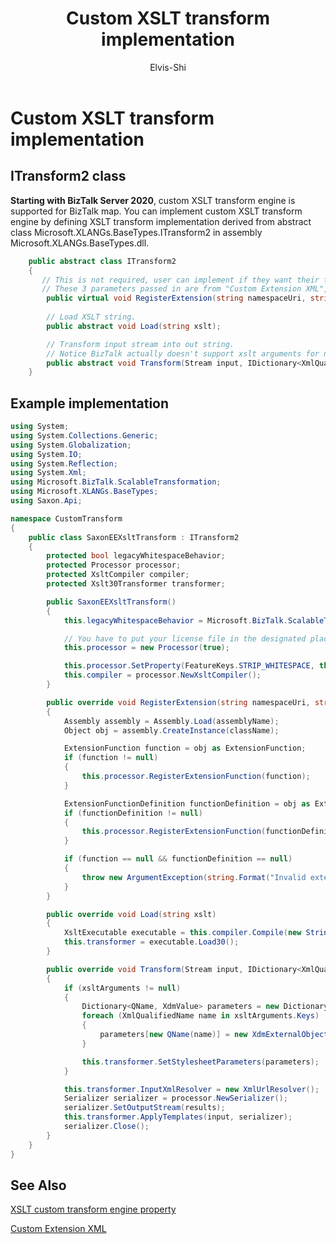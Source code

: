 ﻿---
# required metadata

title: Custom XSLT transform implementation
description: Custom XSLT transform implementation
author: Elvis-Shi
ms.author: elsh
manager: dougeby
ms.date: 01/06/2020
ms.topic: reference
ms.prod: biztalk-server
# optional metadata

#ROBOTS:

ms.reviewer: 
ms.suite:
ms.tgt_pltfrm:
ms.assetid: 
ms.custom: biztalk-2020
---

# Custom XSLT transform implementation

## ITransform2 class

**Starting with BizTalk Server 2020**, custom XSLT transform engine is supported for BizTalk map. You can implement custom XSLT transform engine by defining XSLT transform implementation derived from abstract class Microsoft.XLANGs.BaseTypes.ITransform2 in assembly Microsoft.XLANGs.BaseTypes.dll.

```C#
    public abstract class ITransform2
    {
       // This is not required, user can implement if they want their transform support custom extension.
       // These 3 parameters passed in are from "Custom Extension XML", in which user can provide namespace, assembly name, class name of the extension object, here user should create the extension behavior, like extension object creation, and registry.
        public virtual void RegisterExtension(string namespaceUri, string assemblyName, string className);
               
        // Load XSLT string.
        public abstract void Load(string xslt);

        // Transform input stream into out string.
        // Notice BizTalk actually doesn't support xslt arguments for now, it is reserved for future usage.
        public abstract void Transform(Stream input, IDictionary<XmlQualifiedName, object> xsltArguments, Stream results);
    }
```

## Example implementation

```C#
using System;
using System.Collections.Generic;
using System.Globalization;
using System.IO;
using System.Reflection;
using System.Xml;
using Microsoft.BizTalk.ScalableTransformation;
using Microsoft.XLANGs.BaseTypes;
using Saxon.Api;

namespace CustomTransform
{
    public class SaxonEEXsltTransform : ITransform2
    {
        protected bool legacyWhitespaceBehavior;
        protected Processor processor;
        protected XsltCompiler compiler;
        protected Xslt30Transformer transformer;

        public SaxonEEXsltTransform()
        {
            this.legacyWhitespaceBehavior = Microsoft.BizTalk.ScalableTransformation.BTSXslTransform.LegacyWhitespaceBehavior;

			// You have to put your license file in the designated place if you set "licensedEdition" as true. 
            this.processor = new Processor(true);

            this.processor.SetProperty(FeatureKeys.STRIP_WHITESPACE, this.legacyWhitespaceBehavior ? "all" : "none");
            this.compiler = processor.NewXsltCompiler();
        }

        public override void RegisterExtension(string namespaceUri, string assemblyName, string className)
        {
            Assembly assembly = Assembly.Load(assemblyName);
            Object obj = assembly.CreateInstance(className);

            ExtensionFunction function = obj as ExtensionFunction;
            if (function != null)
            {
                this.processor.RegisterExtensionFunction(function);
            }

            ExtensionFunctionDefinition functionDefinition = obj as ExtensionFunctionDefinition;
            if (functionDefinition != null)
            {
                this.processor.RegisterExtensionFunction(functionDefinition);
            }

            if (function == null && functionDefinition == null)
            {
                throw new ArgumentException(string.Format("Invalid extension class {0}, it should be of type {1} or {2}.", className, typeof(ExtensionFunction).Name, typeof(ExtensionFunctionDefinition).Name));
            }
        }

        public override void Load(string xslt)
        {
            XsltExecutable executable = this.compiler.Compile(new StringReader(xslt));
            this.transformer = executable.Load30();
        }

        public override void Transform(Stream input, IDictionary<XmlQualifiedName, object> xsltArguments, Stream results)
        {
            if (xsltArguments != null)
            {
                Dictionary<QName, XdmValue> parameters = new Dictionary<QName, XdmValue>();
                foreach (XmlQualifiedName name in xsltArguments.Keys)
                {
                    parameters[new QName(name)] = new XdmExternalObjectValue(xsltArguments[name]);
                }

                this.transformer.SetStylesheetParameters(parameters);
            }

            this.transformer.InputXmlResolver = new XmlUrlResolver();
            Serializer serializer = processor.NewSerializer();
            serializer.SetOutputStream(results);
            this.transformer.ApplyTemplates(input, serializer);
            serializer.Close();
        }
    }
}
```

## See Also

[XSLT custom transform engine property](xslt-transform-engine-grid-property.md)

[Custom Extension XML](custom-extension-xml-grid-property.md)
